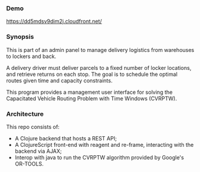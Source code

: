 ### Demo
https://dd5mdsv9dim2j.cloudfront.net/

### Synopsis
This is part of an admin panel to manage delivery logistics from warehouses to lockers and back. 

A delivery driver must deliver parcels to a fixed number of locker locations, and retrieve returns on each stop.
The goal is to schedule the optimal routes given time and capacity constraints.

This program provides a management user interface for solving the Capacitated Vehicle Routing Problem with Time Windows (CVRPTW).

### Architecture

This repo consists of:
- A Clojure backend that hosts a REST API;
- A ClojureScript front-end with reagent and re-frame, interacting with the backend via AJAX;
- Interop with java to run the CVRPTW algorithm provided by Google's OR-TOOLS.